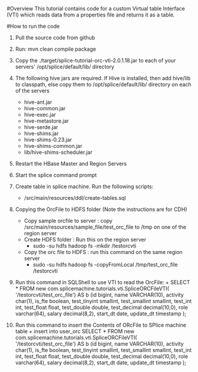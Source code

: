#Overview
This tutorial contains code for a custom Virtual table Interface (VTI) which reads data from a properties file and
returns it as a table.

#How to run the code
1.  Pull the source code from github
2.  Run: mvn clean compile package
3.  Copy the ./target/splice-tutorial-orc-vti-2.0.1.18.jar to each of your servers' /opt/splice/default/lib/ directory
4.  The following hive jars are required. If Hive is installed, then add hive/lib to classpath, else copy them to  /opt/splice/default/lib/ directory on each of the servers
	- hive-ant.jar 
	- hive-common.jar 
	- hive-exec.jar 
	- hive-metastore.jar 
	- hive-serde.jar 
	- hive-shims.jar 
	- hive-shims-0.23.jar 
	- hive-shims-common.jar 
	- lib/hive-shims-scheduler.jar 

4.  Restart the HBase Master and Region Servers
5.  Start the splice command prompt
6.  Create table  in splice machine.  Run the following scripts:

	- /src/main/resources/ddl/create-tables.sql
7. Copying the OrcFile to HDFS folder (Note the instructions are for CDH)
	- Copy sample orcfile to server : copy /src/main/resources/sample_file/test_orc_file to  /tmp on one of the region server
	- Create HDFS folder : Run this on the region server  
		- sudo -su hdfs hadoop fs -mkdir /testorcvti
	- Copy the orc file to HDFS : run this command on the same region server 
		- sudo -su hdfs hadoop fs -copyFromLocal /tmp/test_orc_file /testorcvti

8.  Run this command in SQLShell to use VTI to read the OrcFile:
	+
	SELECT * FROM new com.splicemachine.tutorials.vti.SpliceORCFileVTI(
  '/testorcvti/test_orc_file') AS b
   (id bigint, name VARCHAR(10), activity char(1), is_fte boolean,
	test_tinyint smallint, test_smallint smallint, test_int int, test_float float,
	test_double double, test_decimal decimal(10,0),
	role varchar(64),	salary decimal(8,2),
	start_dt date, update_dt timestamp
	);
		
		
9. Run this command to insert the Contents of ORcFile to SPlice machine table
	+
	insert into user_orc SELECT * FROM new com.splicemachine.tutorials.vti.SpliceORCFileVTI(
  '/testorcvti/test_orc_file') AS b
   (id bigint, name VARCHAR(10), activity char(1), is_fte boolean,
	test_tinyint smallint, test_smallint smallint, test_int int, test_float float,
	test_double double, test_decimal decimal(10,0),
	role varchar(64),	salary decimal(8,2),
	start_dt date, update_dt timestamp
	);
		
